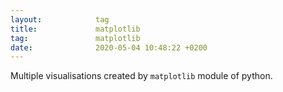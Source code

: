 ```yaml
---
layout:            tag
title:             matplotlib
tag:               matplotlib
date:              2020-05-04 10:48:22 +0200
---
```

Multiple visualisations created by `matplotlib` module of python.
